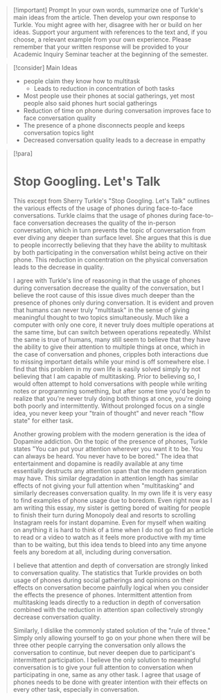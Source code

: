 > [!important] Prompt
> In your own words, summarize one of Turkle's main ideas from the article. Then develop your own response to Turkle. You might agree with her, disagree with her or build on her ideas. Support your argument with references to the text and, if you choose, a relevant example from your own experience. Please remember that your written response will be provided to your Academic Inquiry Seminar teacher at the beginning of the semester.

> [!consider] Main Ideas
> - people claim they know how to multitask
> 	- Leads to reduction in concentration of both tasks
> - Most people use their phones at social gatherings, yet most people also said phones hurt social gatherings
> - Reduction of time on phone during conversation improves face to face conversation quality
> - The presence of a phone disconnects people and keeps conversation topics light
> - Decreased conversation quality leads to a decrease in empathy

> [!para]
> # Stop Googling. Let's Talk
> 
> This except from Sherry Turkle's "Stop Googling. Let's Talk" outlines the various effects of the usage of phones during face-to-face conversations. Turkle claims that the usage of phones during face-to-face conversation decreases the quality of the in-person conversation, which in turn prevents the topic of conversation from ever diving any deeper than surface level. She argues that this is due to people incorrectly believing that they have the ability to multitask by both participating in the conversation whilst being active on their phone. This reduction in concentration on the physical conversation leads to the decrease in quality. 
> 
> I agree with Turkle's line of reasoning in that the usage of phones during conversation decrease the quality of the conversation, but I believe the root cause of this issue dives much deeper than the presence of phones only during conversation. It is evident and proven that humans can never truly "multitask" in the sense of giving meaningful thought to two topics simultaneously. Much like a computer with only one core, it never truly does multiple operations at the same time, but can switch between operations repeatedly. Whilst the same is true of humans, many still seem to believe that they have the ability to give their attention to multiple things at once, which in the case of conversation and phones, cripples both interactions due to missing important details while your mind is off somewhere else. I find that this problem in my own life is easily solved simply by not believing that I am capable of multitasking. Prior to believing so, I would often attempt to hold conversations with people while writing notes or programming something, but after some time you'd begin to realize that you're never truly doing both things at once, you're doing both poorly and intermittently. Without prolonged focus on a single idea, you never keep your "train of thought" and never reach "flow state" for either task.
> 
> Another growing problem with the modern generation is the idea of Dopamine addiction. On the topic of the presence of phones, Turkle states "You can put your attention wherever you want it to be. You can always be heard. You never have to be bored." The idea that entertainment and dopamine is readily available at any time essentially destructs any attention span that the modern generation may have. This similar degradation in attention length has similar effects of not giving your full attention when "multitasking" and similarly decreases conversation quality. In my own life it is very easy to find examples of phone usage due to boredom. Even right now as I am writing this essay, my sister is getting bored of waiting for people to finish their turn during Monopoly deal and resorts to scrolling Instagram reels for instant dopamine. Even for myself when waiting on anything it is hard to think of a time when I do not go find an article to read or a video to watch as it feels more productive with my time than to be waiting, but this idea tends to bleed into any time anyone feels any boredom at all, including during conversation.
> 
> I believe that attention and depth of conversation are strongly linked to conversation quality. The statistics that Turkle provides on both usage of phones during social gatherings and opinions on their effects on conversation become painfully logical when you consider the effects the presence of phones. Intermittent attention from multitasking leads directly to a reduction in depth of conversation combined with the reduction in attention span collectively strongly decrease conversation quality.
> 
> Similarly, I dislike the commonly stated solution of the "rule of three." Simply only allowing yourself to go on your phone when there will be three other people carrying the conversation only allows the conversation to continue, but never deepen due to participant's intermittent participation. I believe the only solution to meaningful conversation is to give your full attention to conversation when participating in one, same as any other task. I agree that usage of phones needs to be done with greater intention with their effects on every other task, especially in conversation.
